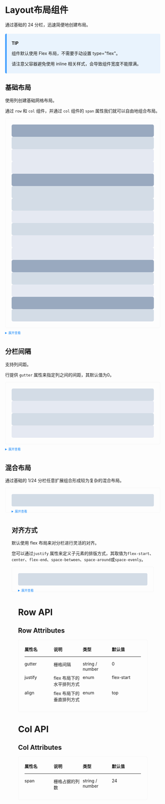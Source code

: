 <style>
    .tip_box{
        padding: 8px 16px;
        background-color: rgba(64, 158, 255,.1);
        border-radius: 4px;
        border-left: 5px solid #409eff;
        margin: 20px 0;
    }
    .example{
      border: 1px solid #f5f5f5;
      border-radius: 5px;
      padding: 20px;
    }
    .ke-col-demo1 {
        background-color: #99a9bf;
    }
    .ke-col-demo2 {
        background-color: #d3dce6;
    }
    .ke-col-demo3 {
        background-color: #e5e9f2;
    }
    .ke-col-demo-content{
        width:100%;
        height:40px;
        border-radius: 5px;
    }
  
    details > summary:first-of-type {
        font-size: 10px;
        padding: 8px 0;
        cursor: pointer;
        color: #1989fa;
    }
    .ke-row{
        margin-bottom: 20px;
    }
</style>

# Layout布局组件

通过基础的 24 分栏，迅速简便地创建布局。

<div class="tip_box">
    <p><strong>TIP</strong></p>
    <p>组件默认使用 Flex 布局，不需要手动设置 type="flex"。</p>
    <p>请注意父容器避免使用 inline 相关样式，会导致组件宽度不能撑满。</p>
</div>

## 基础布局

使用列创建基础网格布局。

通过 `row` 和 `col` 组件，并通过 `col` 组件的 `span` 属性我们就可以自由地组合布局。

<div class="example">
    <ke-row><ke-col><div class="ke-col-demo1 ke-col-demo-content"></div></ke-col></ke-row>
    <ke-row>
        <ke-col span="12"><div class="ke-col-demo2 ke-col-demo-content"></div></ke-col>
        <ke-col span="12"><div class="ke-col-demo3 ke-col-demo-content"></div></ke-col>
    </ke-row>
    <ke-row>
        <ke-col span="8"><div class="ke-col-demo3 ke-col-demo-content"></div></ke-col>
        <ke-col span="8"><div class="ke-col-demo1 ke-col-demo-content"></div></ke-col>
        <ke-col span="8"><div class="ke-col-demo2 ke-col-demo-content"></div></ke-col>
    </ke-row>
    <ke-row>
        <ke-col span="6"><div class="ke-col-demo2 ke-col-demo-content"></div></ke-col>
        <ke-col span="6"><div class="ke-col-demo3 ke-col-demo-content"></div></ke-col>
        <ke-col span="6"><div class="ke-col-demo2 ke-col-demo-content"></div></ke-col>
        <ke-col span="6"><div class="ke-col-demo3 ke-col-demo-content"></div></ke-col>
    </ke-row>
    <ke-row>
        <ke-col span="4"><div class="ke-col-demo3 ke-col-demo-content"></div></ke-col>
        <ke-col span="4"><div class="ke-col-demo1 ke-col-demo-content"></div></ke-col>
        <ke-col span="4"><div class="ke-col-demo2 ke-col-demo-content"></div></ke-col>
        <ke-col span="4"><div class="ke-col-demo3 ke-col-demo-content"></div></ke-col>
        <ke-col span="4"><div class="ke-col-demo1 ke-col-demo-content"></div></ke-col>
        <ke-col span="4"><div class="ke-col-demo2 ke-col-demo-content"></div></ke-col>
    </ke-row>
</div>

<details>
<summary>展开查看</summary>

```vue
<template>
    <ke-row>
        <ke-col>
            <div class="ke-col-demo1 ke-col-demo-content"></div>
        </ke-col>
    </ke-row>
    <ke-row>
        <ke-col span="12">
            <div class="ke-col-demo2 ke-col-demo-content"></div>
        </ke-col>
        <ke-col span="12">
            <div class="ke-col-demo3 ke-col-demo-content"></div>
        </ke-col>
    </ke-row>
    <ke-row>
        <ke-col span="8">
            <div class="ke-col-demo3 ke-col-demo-content"></div>
        </ke-col>
        <ke-col span="8">
            <div class="ke-col-demo1 ke-col-demo-content"></div>
        </ke-col>
        <ke-col span="8">
            <div class="ke-col-demo2 ke-col-demo-content"></div>
        </ke-col>
    </ke-row>
    <ke-row>
        <ke-col span="6">
            <div class="ke-col-demo2 ke-col-demo-content"></div>
        </ke-col>
        <ke-col span="6">
            <div class="ke-col-demo3 ke-col-demo-content"></div>
        </ke-col>
        <ke-col span="6">
            <div class="ke-col-demo2 ke-col-demo-content"></div>
        </ke-col>
        <ke-col span="6">
            <div class="ke-col-demo3 ke-col-demo-content"></div>
        </ke-col>
    </ke-row>
    <ke-row>
        <ke-col span="4">
            <div class="ke-col-demo3 ke-col-demo-content"></div>
        </ke-col>
        <ke-col span="4">
            <div class="ke-col-demo1 ke-col-demo-content"></div>
        </ke-col>
        <ke-col span="4">
            <div class="ke-col-demo2 ke-col-demo-content"></div>
        </ke-col>
        <ke-col span="4">
            <div class="ke-col-demo3 ke-col-demo-content"></div>
        </ke-col>
        <ke-col span="4">
            <div class="ke-col-demo1 ke-col-demo-content"></div>
        </ke-col>
        <ke-col span="4">
            <div class="ke-col-demo2 ke-col-demo-content"></div>
        </ke-col>
    </ke-row>
</template>

<style>
.ke-row{
        margin-bottom: 20px;
}
.ke-col-demo1 {
    background-color: #99a9bf;
}
.ke-col-demo2 {
    background-color: #d3dce6;
}
.ke-col-demo3 {
    background-color: #e5e9f2;
}
.ke-col-demo-content{
    width:100%;
    height:40px;
    border-radius: 5px;
}
</style>
```

</details>

## 分栏间隔

支持列间距。

行提供 `gutter` 属性来指定列之间的间距，其默认值为0。

<div class="example">
    <ke-row gutter="20">
        <ke-col span="6"><div class="ke-col-demo2 ke-col-demo-content"></div></ke-col>
        <ke-col span="6"><div class="ke-col-demo3 ke-col-demo-content"></div></ke-col>
        <ke-col span="6"><div class="ke-col-demo2 ke-col-demo-content"></div></ke-col>
        <ke-col span="6"><div class="ke-col-demo3 ke-col-demo-content"></div></ke-col>
    </ke-row>
</div>

<details>
<summary>展开查看</summary>

```vue
<template>
    <ke-row gutter="20">
        <ke-col span="6">
            <div class="ke-col-demo2 ke-col-demo-content"></div>
        </ke-col>
        <ke-col span="6">
            <div class="ke-col-demo3 ke-col-demo-content"></div>
        </ke-col>
        <ke-col span="6">
            <div class="ke-col-demo2 ke-col-demo-content"></div>
        </ke-col>
        <ke-col span="6">
            <div class="ke-col-demo3 ke-col-demo-content"></div>
        </ke-col>
    </ke-row>
</template>

<style>
.ke-col-demo1 {
    background-color: #99a9bf;
}
.ke-col-demo2 {
    background-color: #d3dce6;
}
.ke-col-demo3 {
    background-color: #e5e9f2;
}
.ke-col-demo-content{
    width:100%;
    height:40px;
    border-radius: 5px;
}
</style>
```

</details>

## 混合布局

通过基础的 1/24 分栏任意扩展组合形成较为复杂的混合布局。

<div class="example">
    <ke-row :gutter="20">
        <ke-col :span="16"><div class="ke-col-demo2 ke-col-demo-content" /></ke-col>
        <ke-col :span="8"><div class="ke-col-demo2 ke-col-demo-content" /></ke-col>
    </ke-row>
    <ke-row :gutter="20">
        <ke-col :span="8"><div class="ke-col-demo2 ke-col-demo-content" /></ke-col>
        <ke-col :span="8"><div class="ke-col-demo2 ke-col-demo-content" /></ke-col>
        <ke-col :span="4"><div class="ke-col-demo2 ke-col-demo-content" /></ke-col>
        <ke-col :span="4"><div class="ke-col-demo2 ke-col-demo-content" /></ke-col>
    </ke-row>
    <ke-row :gutter="20">
        <ke-col :span="4"><div class="ke-col-demo2 ke-col-demo-content" /></ke-col>
        <ke-col :span="16"><div class="ke-col-demo2 ke-col-demo-content" /></ke-col>
        <ke-col :span="4"><div class="ke-col-demo2 ke-col-demo-content" /></ke-col>
    </ke-row>
</div>

<details>
<summary>展开查看</summary>

```vue
<template>
    <ke-row gutter="20">
        <ke-col span="6">
            <div class="ke-col-demo2 ke-col-demo-content"></div>
        </ke-col>
        <ke-col span="6">
            <div class="ke-col-demo3 ke-col-demo-content"></div>
        </ke-col>
        <ke-col span="6">
            <div class="ke-col-demo2 ke-col-demo-content"></div>
        </ke-col>
        <ke-col span="6">
            <div class="ke-col-demo3 ke-col-demo-content"></div>
        </ke-col>
    </ke-row>
</template>

<style>
.ke-row{
        margin-bottom: 20px;
}
.ke-col-demo1 {
    background-color: #99a9bf;
}
.ke-col-demo2 {
    background-color: #d3dce6;
}
.ke-col-demo3 {
    background-color: #e5e9f2;
}
.ke-col-demo-content{
    width:100%;
    height:40px;
    border-radius: 5px;
}
</style>
```

</details>

## 对齐方式

默认使用 flex 布局来对分栏进行灵活的对齐。

您可以通过`justify` 属性来定义子元素的排版方式，其取值为`flex-start`、`center`、`flex-end`、`space-between`、`space-around`或`space-evenly`。

<div class="example">
    <ke-row>
        <ke-col :span="6"><div class="ke-col-demo2 ke-col-demo-content" /></ke-col>
        <ke-col :span="6"><div class="ke-col-demo3 ke-col-demo-content" /></ke-col>
        <ke-col :span="6"><div class="ke-col-demo2 ke-col-demo-content" /></ke-col>
    </ke-row>
    <ke-row justify="center">
        <ke-col :span="6"><div class="ke-col-demo2 ke-col-demo-content" /></ke-col>
        <ke-col :span="6"><div class="ke-col-demo3 ke-col-demo-content" /></ke-col>
        <ke-col :span="6"><div class="ke-col-demo2 ke-col-demo-content" /></ke-col>
    </ke-row>
    <ke-row justify="end">
        <ke-col :span="6"><div class="ke-col-demo2 ke-col-demo-content" /></ke-col>
        <ke-col :span="6"><div class="ke-col-demo3 ke-col-demo-content" /></ke-col>
        <ke-col :span="6"><div class="ke-col-demo2 ke-col-demo-content" /></ke-col>
    </ke-row>
    <ke-row justify="space-between">
        <ke-col :span="6"><div class="ke-col-demo2 ke-col-demo-content" /></ke-col>
        <ke-col :span="6"><div class="ke-col-demo3 ke-col-demo-content" /></ke-col>
        <ke-col :span="6"><div class="ke-col-demo2 ke-col-demo-content" /></ke-col>
    </ke-row>
    <ke-row justify="space-around">
        <ke-col :span="6"><div class="ke-col-demo2 ke-col-demo-content" /></ke-col>
        <ke-col :span="6"><div class="ke-col-demo3 ke-col-demo-content" /></ke-col>
        <ke-col :span="6"><div class="ke-col-demo2 ke-col-demo-content" /></ke-col>
    </ke-row>
    <ke-row justify="space-evenly">
        <ke-col :span="6"><div class="ke-col-demo2 ke-col-demo-content" /></ke-col>
        <ke-col :span="6"><div class="ke-col-demo3 ke-col-demo-content" /></ke-col>
        <ke-col :span="6"><div class="ke-col-demo2 ke-col-demo-content" /></ke-col>
    </ke-row>
</div>

<details>
<summary>展开查看</summary>

```vue
<template>
    <ke-row>
        <ke-col :span="6"><div class="ke-col-demo2 ke-col-demo-content" /></ke-col>
        <ke-col :span="6"><div class="ke-col-demo3 ke-col-demo-content" /></ke-col>
        <ke-col :span="6"><div class="ke-col-demo2 ke-col-demo-content" /></ke-col>
    </ke-row>
    <ke-row justify="center">
        <ke-col :span="6"><div class="ke-col-demo2 ke-col-demo-content" /></ke-col>
        <ke-col :span="6"><div class="ke-col-demo3 ke-col-demo-content" /></ke-col>
        <ke-col :span="6"><div class="ke-col-demo2 ke-col-demo-content" /></ke-col>
    </ke-row>
    <ke-row justify="end">
        <ke-col :span="6"><div class="ke-col-demo2 ke-col-demo-content" /></ke-col>
        <ke-col :span="6"><div class="ke-col-demo3 ke-col-demo-content" /></ke-col>
        <ke-col :span="6"><div class="ke-col-demo2 ke-col-demo-content" /></ke-col>
    </ke-row>
    <ke-row justify="space-between">
        <ke-col :span="6"><div class="ke-col-demo2 ke-col-demo-content" /></ke-col>
        <ke-col :span="6"><div class="ke-col-demo3 ke-col-demo-content" /></ke-col>
        <ke-col :span="6"><div class="ke-col-demo2 ke-col-demo-content" /></ke-col>
    </ke-row>
    <ke-row justify="space-around">
        <ke-col :span="6"><div class="ke-col-demo2 ke-col-demo-content" /></ke-col>
        <ke-col :span="6"><div class="ke-col-demo3 ke-col-demo-content" /></ke-col>
        <ke-col :span="6"><div class="ke-col-demo2 ke-col-demo-content" /></ke-col>
    </ke-row>
    <ke-row justify="space-evenly">
        <ke-col :span="6"><div class="ke-col-demo2 ke-col-demo-content" /></ke-col>
        <ke-col :span="6"><div class="ke-col-demo3 ke-col-demo-content" /></ke-col>
        <ke-col :span="6"><div class="ke-col-demo2 ke-col-demo-content" /></ke-col>
    </ke-row>
</template>

<style>
.ke-row{
        margin-bottom: 20px;
}
.ke-col-demo1 {
    background-color: #99a9bf;
}
.ke-col-demo2 {
    background-color: #d3dce6;
}
.ke-col-demo3 {
    background-color: #e5e9f2;
}
.ke-col-demo-content{
    width:100%;
    height:40px;
    border-radius: 5px;
}
</style>
```

</details>

<style>
table {
    width: 100%;
    display:flex !important;
    background-color: transparent;
    border:0;
}

td, th, td,tr {
    color: #333 !important;
    border: none !important;
    padding: 6px;
    background-color:transparent !important;
}
.container{
    width:100%;
}
.row{
    width:100%;
    display: flex !important;
    margin-bottom:10px;
}
.col{
    width:25%;
    font-size:14px;
    margin-right:10px;
}
</style>

# Row API

## Row Attributes

<div class="example">
    <div class="container">
        <div class="row">
            <div class="col"><b>属性名</b></div>
            <div class="col"><b>说明</b></div>
            <div class="col"><b>类型</b></div>
            <div class="col"><b>默认值</b></div>
        </div>
        <hr />
        <div class="row">
            <div class="col">gutter</div>
            <div class="col">栅格间隔</div>
            <div class="col">string / number</div>
            <div class="col">0</div>
        </div>
        <div class="row">
            <div class="col">justify</div>
            <div class="col">flex 布局下的水平排列方式</div>
            <div class="col">enum</div>
            <div class="col">flex-start</div>
        </div>
        <div class="row">
            <div class="col">align</div>
            <div class="col">flex 布局下的垂直排列方式</div>
            <div class="col">enum</div>
            <div class="col">top</div>
        </div>
    </div>
</div>

# Col API

## Col Attributes

<div class="example">
    <div class="container">
        <div class="row">
            <div class="col"><b>属性名</b></div>
            <div class="col"><b>说明</b></div>
            <div class="col"><b>类型</b></div>
            <div class="col"><b>默认值</b></div>
        </div>
        <hr />
        <div class="row">
            <div class="col">span</div>
            <div class="col">栅格占据的列数</div>
            <div class="col">string / number</div>
            <div class="col">24</div>
        </div>
    </div>
</div>
